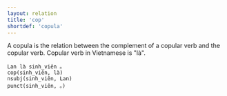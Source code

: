 ```yaml
---
layout: relation
title: 'cop'
shortdef: 'copula'
---
```


A copula is the relation between the complement of a copular verb and the copular verb. Copular
verb in Vietnamese is "là".

<pre><code class="language-sdparse">Lan là sinh_viên 。
cop(sinh_viên, là)
nsubj(sinh_viên, Lan)
punct(sinh_viên, 。)
</code></pre>
<!-- Interlanguage links updated Čt lis 12 09:43:21 CET 2020 -->
